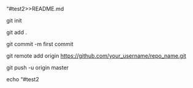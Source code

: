 “#test2>>README.md

git init

git add .

git commit -m first commit

git remote add origin https://github.com/your_username/repo_name.git

git push -u origin master


echo “#test2

